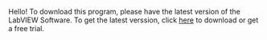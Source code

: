 Hello! To download this program, please have the latest version of the LabVIEW Software. To get the latest verssion, click <a href=http://www.ni.com/trylabview/>here</a> to download or get a free trial.

